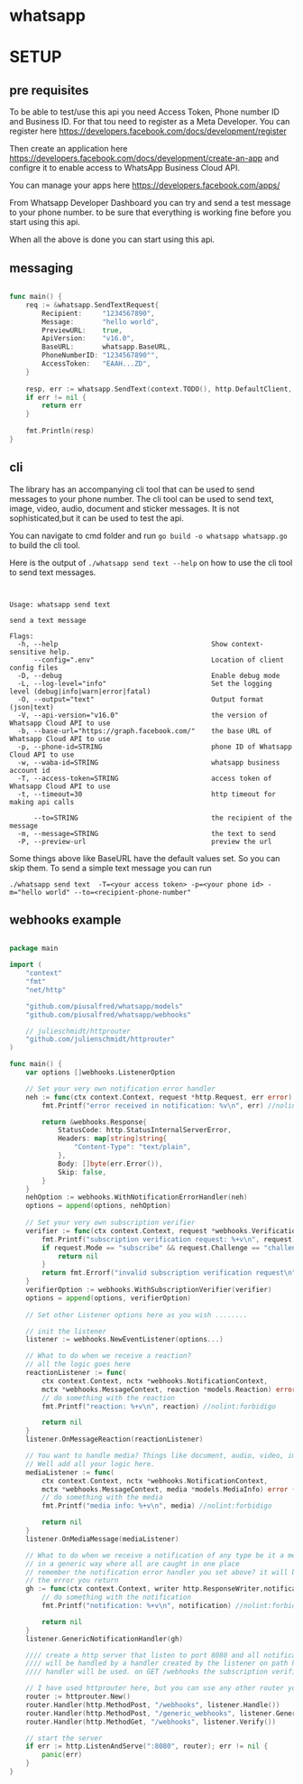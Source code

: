 # whatsapp

# SETUP

## pre requisites

To be able to test/use this api you need Access Token, Phone number ID and Business ID. For that
tou need to register as a Meta Developer. You can register here https://developers.facebook.com/docs/development/register

Then create an application here https://developers.facebook.com/docs/development/create-an-app and configre
it to enable access to WhatsApp Business Cloud API.

You can manage your apps here https://developers.facebook.com/apps/

From Whatsapp Developer Dashboard you can try and send a test message to your phone number.
to be sure that everything is working fine before you start using this api.

When all the above is done you can start using this api.


## messaging

```go

func main() {
	req := &whatsapp.SendTextRequest{
		Recipient:     "1234567890", 
		Message:       "hello world", 
		PreviewURL:    true, 
		ApiVersion:    "v16.0", 
		BaseURL:       whatsapp.BaseURL, 
		PhoneNumberID: "1234567890"",
		AccessToken:   "EAAH...ZD",
	}
	
	resp, err := whatsapp.SendText(context.TODO(), http.DefaultClient, req)
	if err != nil {
		return err
	}
	
	fmt.Println(resp)
}

```


## cli
The library has an accompanying cli tool that can be used to send messages to your phone number.
The cli tool can be used to send text, image, video, audio, document and sticker messages.
It is not sophisticated,but it can be used to test the api.

You can navigate to cmd folder and run `go build -o whatsapp whatsapp.go` to build the cli tool.

Here is the output of `./whatsapp send text --help` on how to use the cli tool to send text messages.

```text


Usage: whatsapp send text

send a text message

Flags:
  -h, --help                                      Show context-sensitive help.
      --config=".env"                             Location of client config files
  -D, --debug                                     Enable debug mode
  -L, --log-level="info"                          Set the logging level (debug|info|warn|error|fatal)
  -O, --output="text"                             Output format (json|text)
  -V, --api-version="v16.0"                       the version of Whatsapp Cloud API to use
  -b, --base-url="https://graph.facebook.com/"    the base URL of Whatsapp Cloud API to use
  -p, --phone-id=STRING                           phone ID of Whatsapp Cloud API to use
  -w, --waba-id=STRING                            whatsapp business account id
  -T, --access-token=STRING                       access token of Whatsapp Cloud API to use
  -t, --timeout=30                                http timeout for making api calls

      --to=STRING                                 the recipient of the message
  -m, --message=STRING                            the text to send
  -P, --preview-url                               preview the url
```

Some things above like BaseURL have the default values set. So you can skip them.
To send a simple text message you can run

`./whatsapp send text  -T=<your access token> -p=<your phone id> -m="hello world" --to=<recipient-phone-number"`

## webhooks example

```go

package main

import (
	"context"
	"fmt"
	"net/http"

	"github.com/piusalfred/whatsapp/models"
	"github.com/piusalfred/whatsapp/webhooks"

	// julieschmidt/httprouter
	"github.com/julienschmidt/httprouter"
)

func main() {
	var options []webhooks.ListenerOption

	// Set your very own notification error handler
	neh := func(ctx context.Context, request *http.Request, err error) *webhooks.Response {
        fmt.Printf("error received in notification: %v\n", err) //nolint:forbidigo

        return &webhooks.Response{
            StatusCode: http.StatusInternalServerError,
            Headers: map[string]string{
                "Content-Type": "text/plain",
            },
            Body: []byte(err.Error()),
            Skip: false,
        }
    }
	nehOption := webhooks.WithNotificationErrorHandler(neh)
	options = append(options, nehOption)
	
	// Set your very own subscription verifier
	verifier := func(ctx context.Context, request *webhooks.VerificationRequest) error {
        fmt.Printf("subscription verification request: %+v\n", request) //nolint:forbidigo
        if request.Mode == "subscribe" && request.Challenge == "challenge" {
            return nil
        }
        return fmt.Errorf("invalid subscription verification request\n")
    }
	verifierOption := webhooks.WithSubscriptionVerifier(verifier)
	options = append(options, verifierOption)
	
	// Set other Listener options here as you wish ........

	// init the listener
	listener := webhooks.NewEventListener(options...)

	// What to do when we receive a reaction?
	// all the logic goes here
	reactionListener := func(
		ctx context.Context, nctx *webhooks.NotificationContext,
		mctx *webhooks.MessageContext, reaction *models.Reaction) error {
        // do something with the reaction
        fmt.Printf("reaction: %+v\n", reaction) //nolint:forbidigo

        return nil
    }
	listener.OnMessageReaction(reactionListener)

	// You want to handle media? Things like document, audio, video, image and sticker
	// Well add all your logic here.
	mediaListener := func(
        ctx context.Context, nctx *webhooks.NotificationContext,
        mctx *webhooks.MessageContext, media *models.MediaInfo) error {
        // do something with the media
        fmt.Printf("media info: %+v\n", media) //nolint:forbidigo

        return nil
    }
	listener.OnMediaMessage(mediaListener)

	// What to do when we receive a notification of any type be it a media or a text you can handle it here
	// in a generic way where all are caught in one place
	// remember the notification error handler you set above? it will be called here to investigate
	// the error you return
	gh := func(ctx context.Context, writer http.ResponseWriter,notification *webhooks.Notification) error {
        // do something with the notification
        fmt.Printf("notification: %+v\n", notification) //nolint:forbidigo

        return nil
    }
	listener.GenericNotificationHandler(gh)

	//// create a http server that listen to port 8080 and all notification on the path POST /webhooks
	//// will be handled by a handler created by the listener on path POST /generic_webhooks the generic
	//// handler will be used. on GET /webhooks the subscription verification will be handled

	// I have used httprouter here, but you can use any other router you wish
	router := httprouter.New()
	router.Handler(http.MethodPost, "/webhooks", listener.Handle())
	router.Handler(http.MethodPost, "/generic_webhooks", listener.GenericHandler())
	router.Handler(http.MethodGet, "/webhooks", listener.Verify())

	// start the server
	if err := http.ListenAndServe(":8080", router); err != nil {
		panic(err)
	}
}

```
